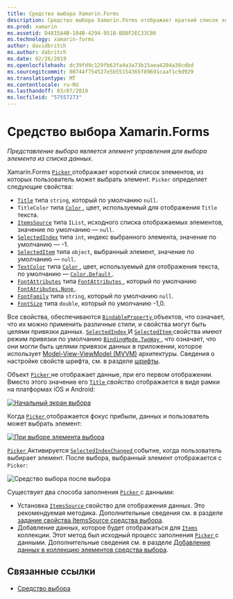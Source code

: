 ```yaml
---
title: Средство выбора Xamarin.Forms
description: Средство выбора Xamarin.Forms отображает краткий список элементов, из которых пользователь может выбрать элемент. В этой статье объясняется, как использовать класс выбора для выбора элемента из списка данных.
ms.prod: xamarin
ms.assetid: D4815A4B-104B-4294-951B-BD8F2EC33C86
ms.technology: xamarin-forms
author: davidbritch
ms.author: dabritch
ms.date: 02/26/2019
ms.openlocfilehash: dc39fd9c129fb63fa4a3a73b15aea4204a38cdbd
ms.sourcegitcommit: 00744f754527e5b55154365f89691caaf1c9d929
ms.translationtype: MT
ms.contentlocale: ru-RU
ms.lasthandoff: 03/07/2019
ms.locfileid: "57557273"
---
```

# <a name="xamarinforms-picker"></a>Средство выбора Xamarin.Forms

_Представление выбора является элемент управления для выбора элемента из списка данных._

Xamarin.Forms [ `Picker` ](xref:Xamarin.Forms.Picker) отображает короткий список элементов, из которых пользователь может выбрать элемент. `Picker` определяет следующие свойства:

- [`Title`](xref:Xamarin.Forms.Picker.Title) типа `string`, который по умолчанию `null`.
- `TitleColor` типа [ `Color` ](xref:Xamarin.Forms.Color), цвет, используемый для отображения `Title` текста.
- [`ItemsSource`](xref:Xamarin.Forms.Picker.ItemsSource) типа `IList`, исходного списка отображаемых элементов, значение по умолчанию — `null`.
- [`SelectedIndex`](xref:Xamarin.Forms.Picker.SelectedIndex) типа `int`, индекс выбранного элемента, значение по умолчанию — -1.
- [`SelectedItem`](xref:Xamarin.Forms.Picker.SelectedItem) типа `object`, выбранный элемент, значение по умолчанию — `null`.
- [`TextColor`](xref:Xamarin.Forms.Picker.TextColor) типа [ `Color` ](xref:Xamarin.Forms.Color), цвет, используемый для отображения текста, по умолчанию — [ `Color.Default` ](xref:Xamarin.Forms.Color.Default).
- [`FontAttributes`](xref:Xamarin.Forms.Picker.FontAttributes) типа [ `FontAttributes` ](xref:Xamarin.Forms.FontAttributes), который по умолчанию [ `FontAtributes.None` ](xref:Xamarin.Forms.FontAttributes.None).
- [`FontFamily`](xref:Xamarin.Forms.Picker.FontFamily) типа `string`, который по умолчанию `null`.
- [`FontSize`](xref:Xamarin.Forms.Picker.FontSize) типа `double`, который по умолчанию -1,0.

Все свойства, обеспечиваются [ `BindableProperty` ](xref:Xamarin.Forms.BindableProperty) объектов, что означает, что их можно применить различные стили, и свойства могут быть целями привязки данных. [ `SelectedIndex` ](xref:Xamarin.Forms.Picker.SelectedIndex) И [ `SelectedItem` ](xref:Xamarin.Forms.Picker.SelectedItem) свойства имеют режим привязки по умолчанию [ `BindingMode.TwoWay` ](xref:Xamarin.Forms.BindingMode.TwoWay), что означает, что они могли быть целями привязок данных в приложении, которое использует [Model-View-ViewModel (MVVM)](~/xamarin-forms/enterprise-application-patterns/mvvm.md) архитектуры. Сведения о настройке свойств шрифта, см. в разделе [шрифты](~/xamarin-forms/user-interface/text/fonts.md).

Объект [ `Picker` ](xref:Xamarin.Forms.Picker) не отображает данные, при его первом отображении. Вместо этого значение его [ `Title` ](xref:Xamarin.Forms.Picker.Title) свойство отображается в виде рамки на платформах iOS и Android:

[![](images/picker-initial.png "Начальный экран выбора")](images/picker-initial-large.png#lightbox "первоначального отображения средства выбора")

Когда [ `Picker` ](xref:Xamarin.Forms.Picker) отображается фокус прибыли, данных и пользователь может выбрать элемент:

[![](images/picker-selection.png "При выборе элемента выбора")](images/picker-selection-large.png#lightbox "выбора элемента выбора")

[ `Picker` ](xref:Xamarin.Forms.Picker) Активируется [ `SelectedIndexChanged` ](xref:Xamarin.Forms.Picker.SelectedIndexChanged) событие, когда пользователь выбирает элемент. После выбора, выбранный элемент отображается с `Picker`:

![](images/picker-after-selection.png "Средство выбора после выбора")

Существует два способа заполнения [ `Picker` ](xref:Xamarin.Forms.Picker) с данными:

- Установка [ `ItemsSource` ](xref:Xamarin.Forms.Picker.ItemsSource) свойство для отображения данных. Это рекомендуемая методика. Дополнительные сведения см. в разделе [задание свойства ItemsSource средства выбора](populating-itemssource.md).
- Добавление данных, которое будет отображаться для [ `Items` ](xref:Xamarin.Forms.Picker.Items) коллекции. Этот метод был исходный процесс заполнения [ `Picker` ](xref:Xamarin.Forms.Picker) с данными. Дополнительные сведения см. в разделе [Добавление данных в коллекцию элементов средства выбора](populating-items.md).

## <a name="related-links"></a>Связанные ссылки

- [Средство выбора](xref:Xamarin.Forms.Picker)
